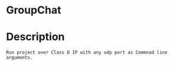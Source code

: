 # GroupChat

# Description
    Run project over Class D IP with any udp port as Commnad line arguments.
  
